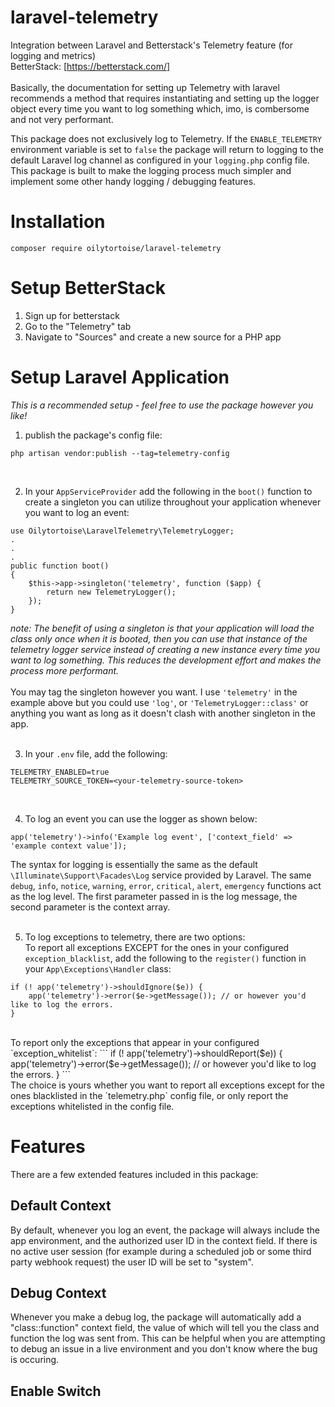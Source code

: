 # laravel-telemetry
Integration between Laravel and Betterstack's Telemetry feature (for logging and metrics)  
BetterStack: [https://betterstack.com/]  
</br>
Basically, the documentation for setting up Telemetry with laravel recommends a method that requires instantiating and setting up the logger object every time you want to log something which, imo, is combersome and not very performant.

This package does not exclusively log to Telemetry. If the `ENABLE_TELEMETRY` environment variable is set to `false` the package will return to logging to the default Laravel log channel as configured in your `logging.php` config file.
</br>
This package is built to make the logging process much simpler and implement some other handy logging / debugging features.

# Installation

```
composer require oilytortoise/laravel-telemetry
```

# Setup BetterStack
1. Sign up for betterstack
2. Go to the "Telemetry" tab
3. Navigate to "Sources" and create a new source for a PHP app  

# Setup Laravel Application
*This is a recommended setup - feel free to use the package however you like!*

1. publish the package's config file:
``` cli
php artisan vendor:publish --tag=telemetry-config
```
</br>

2. In your `AppServiceProvider` add the following in the `boot()` function to create a singleton you can utilize throughout your application whenever you want to log an event:  
```
use Oilytortoise\LaravelTelemetry\TelemetryLogger;
.
.
.
public function boot()
{
    $this->app->singleton('telemetry', function ($app) {
        return new TelemetryLogger();
    });
}
```
*note: The benefit of using a singleton is that your application will load the class only once when it is booted, then you can use that instance of the telemetry logger service instead of creating a new instance every time you want to log something. This reduces the development effort and makes the process more performant.*  
</br>
You may tag the singleton however you want. I use `'telemetry'` in the example above but you could use `'log'`, or `'TelemetryLogger::class'` or anything you want as long as it doesn't clash with another singleton in the app.  
</br>

3. In your `.env` file, add the following:
```
TELEMETRY_ENABLED=true
TELEMETRY_SOURCE_TOKEN=<your-telemetry-source-token>
```
</br>

4. To log an event you can use the logger as shown below:
```
app('telemetry')->info('Example log event', ['context_field' => 'example context value']);
```

The syntax for logging is essentially the same as the default `\Illuminate\Support\Facades\Log` service provided by Laravel. The same `debug`, `info`, `notice`, `warning`, `error`, `critical`, `alert`, `emergency` functions act as the log level. The first parameter passed in is the log message, the second parameter is the context array.  
</br>

5. To log exceptions to telemetry, there are two options:  
To report all exceptions EXCEPT for the ones in your configured `exception_blacklist`, add the following to the `register()` function in your `App\Exceptions\Handler` class:
```
if (! app('telemetry')->shouldIgnore($e)) {
    app('telemetry')->error($e->getMessage()); // or however you'd like to log the errors.
}
```
</br>
To report only the exceptions that appear in your configured `exception_whitelist`:
```
if (! app('telemetry')->shouldReport($e)) {
    app('telemetry')->error($e->getMessage()); // or however you'd like to log the errors.
}
```
</br>
The choice is yours whether you want to report all exceptions except for the ones blacklisted in the `telemetry.php` config file, or only report the exceptions whitelisted in the config file.

# Features
There are a few extended features included in this package:

## Default Context
By default, whenever you log an event, the package will always include the app environment, and the authorized user ID in the context field. If there is no active user session (for example during a scheduled job or some third party webhook request) the user ID will be set to "system".
</br>

## Debug Context
Whenever you make a debug log, the package will automatically add a "class::function" context field, the value of which will tell you the class and function the log was sent from. This can be helpful when you are attempting to debug an issue in a live environment and you don't know where the bug is occuring.
</br>

## Enable Switch
